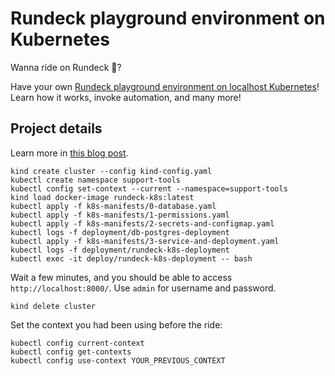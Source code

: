# Rundeck playground environment on Kubernetes

Wanna ride on Rundeck 🏇?

Have your own [Rundeck playground environment on localhost Kubernetes](https://www.willianantunes.com/blog/2022/05/rundeck-playground-environment-on-kubernetes/)! Learn how it works, invoke automation, and many more!

## Project details

Learn more in [this blog post](https://bit.ly/3PByXcj).

```shell
kind create cluster --config kind-config.yaml
kubectl create namespace support-tools
kubectl config set-context --current --namespace=support-tools
kind load docker-image rundeck-k8s:latest
kubectl apply -f k8s-manifests/0-database.yaml
kubectl apply -f k8s-manifests/1-permissions.yaml
kubectl apply -f k8s-manifests/2-secrets-and-configmap.yaml
kubectl logs -f deployment/db-postgres-deployment
kubectl apply -f k8s-manifests/3-service-and-deployment.yaml
kubectl logs -f deployment/rundeck-k8s-deployment
kubectl exec -it deploy/rundeck-k8s-deployment -- bash
```

Wait a few minutes, and you should be able to access `http://localhost:8000/`. Use `admin` for username and password.

```shell
kind delete cluster
```

Set the context you had been using before the ride:

```shell
kubectl config current-context
kubectl config get-contexts
kubectl config use-context YOUR_PREVIOUS_CONTEXT
```
